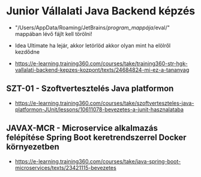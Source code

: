# Junior Vállalati Java Backend képzés

* "/Users/AppData/Roaming/JetBrains/_program_mappája_/eval/" mappában lévő fájlt kell törölni!

* Idea Ultimate ha lejár, akkor letörlöd akkor olyan mint ha elölről kezdődne

* https://e-learning.training360.com/courses/take/training360-str-hgk-vallalati-backend-kepzes-kozpont/texts/24684824-mi-ez-a-tananyag

## SZT-01 - Szoftvertesztelés Java platformon

* https://e-learning.training360.com/courses/take/szoftverteszteles-java-platformon-JUnit/lessons/10611078-bevezetes-a-junit-hasznalataba

## JAVAX-MCR - Microservice alkalmazás felépítése Spring Boot keretrendszerrel Docker környezetben

* https://e-learning.training360.com/courses/take/java-spring-boot-microservices/texts/23421115-bevezetes

